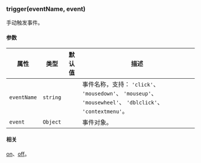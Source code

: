 ---
---

### trigger(eventName, event)

手动触发事件。

#### 参数

|属性|类型|默认值|描述|
|---|---|---|---|
|`eventName`|`string`||事件名称，支持： `'click'`、 `'mousedown'`、 `'mouseup'`、 `'mousewheel'`、 `'dblclick'`、 `'contextmenu'`。|
|`event`|`Object`||事件对象。|

#### 相关

[on](#oneventname-eventhandler-context)、[off](#offeventname-eventhandler)。
